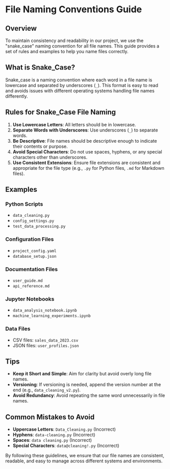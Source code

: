 # File Naming Conventions Guide

## Overview

To maintain consistency and readability in our project, we use the
"snake_case" naming convention for all file names. This guide provides a
set of rules and examples to help you name files correctly.

## What is Snake_Case?

Snake_case is a naming convention where each word in a file name is
lowercase and separated by underscores (`_`). This format is easy to
read and avoids issues with different operating systems handling file
names differently.

## Rules for Snake_Case File Naming

1. **Use Lowercase Letters**: All letters should be in lowercase.
2. **Separate Words with Underscores**: Use underscores (`_`) to
   separate words.
3. **Be Descriptive**: File names should be descriptive enough to
   indicate their contents or purpose.
4. **Avoid Special Characters**: Do not use spaces, hyphens, or any
   special characters other than underscores.
5. **Use Consistent Extensions**: Ensure file extensions are consistent
   and appropriate for the file type (e.g., `.py` for Python files,
   `.md` for Markdown files).

## Examples

### Python Scripts

- `data_cleaning.py`
- `config_settings.py`
- `test_data_processing.py`

### Configuration Files

- `project_config.yaml`
- `database_setup.json`

### Documentation Files

- `user_guide.md`
- `api_reference.md`

### Jupyter Notebooks

- `data_analysis_notebook.ipynb`
- `machine_learning_experiments.ipynb`

### Data Files

- CSV files: `sales_data_2023.csv`
- JSON files: `user_profiles.json`

## Tips

- **Keep it Short and Simple**: Aim for clarity but avoid overly long
  file names.
- **Versioning**: If versioning is needed, append the version number at
  the end (e.g., `data_cleaning_v2.py`).
- **Avoid Redundancy**: Avoid repeating the same word unnecessarily in
  file names.

## Common Mistakes to Avoid

- **Uppercase Letters**: `Data_Cleaning.py` (Incorrect)
- **Hyphens**: `data-cleaning.py` (Incorrect)
- **Spaces**: `data cleaning.py` (Incorrect)
- **Special Characters**: `data@cleaning!.py` (Incorrect)

By following these guidelines, we ensure that our file names are
consistent, readable, and easy to manage across different systems and
environments.